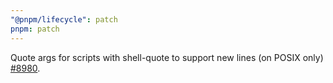 ```yaml
---
"@pnpm/lifecycle": patch
pnpm: patch
---
```


Quote args for scripts with shell-quote to support new lines (on POSIX only) [#8980](https://github.com/pnpm/pnpm/issues/8980).
